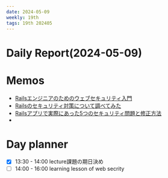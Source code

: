 ```yaml
---
date: 2024-05-09
weekly: 19th
tags: 19th 202405 
---
```

# Daily Report(2024-05-09)
# Memos
- [Railsエンジニアのためのウェブセキュリティ入門](https://www.docswell.com/s/ockeghem/5DW2WZ-ruby-on-rails-security)
- [Railsのセキュリティ対策について調べてみた](https://qiita.com/mt_yuuki/items/850ba8d92f680d998cd1)
- [Railsアプリで実際にあった5つのセキュリティ問題と修正方法](https://techracho.bpsinc.jp/hachi8833/2021_10_28/62858)
- 
# Day planner
- [x] 13:30 - 14:00 lecture課題の期日決め
- [ ] 14:00 - 16:00 learning lesson of web secrity